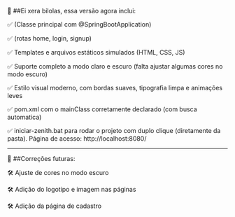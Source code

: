 🎯 ##Ei xera bilolas, essa versão agora inclui:

✅ (Classe principal com @SpringBootApplication)

✅ (rotas home, login, signup)

✅ Templates e arquivos estáticos simulados (HTML, CSS, JS)

✅ Suporte completo a modo claro e escuro (falta ajustar algumas cores no modo escuro)

✅ Estilo visual moderno, com bordas suaves, tipografia limpa e animações leves

✅ pom.xml com o mainClass corretamente declarado (com busca automatica)

✅ iniciar-zenith.bat para rodar o projeto com duplo clique (diretamente da pasta). Página de acesso: http://localhost:8080/

---

🚀 ##Correções futuras:

🛠️ Ajuste de cores no modo escuro

🛠️ Adição do logotipo e imagem nas páginas

🛠️ Adição da página de cadastro
